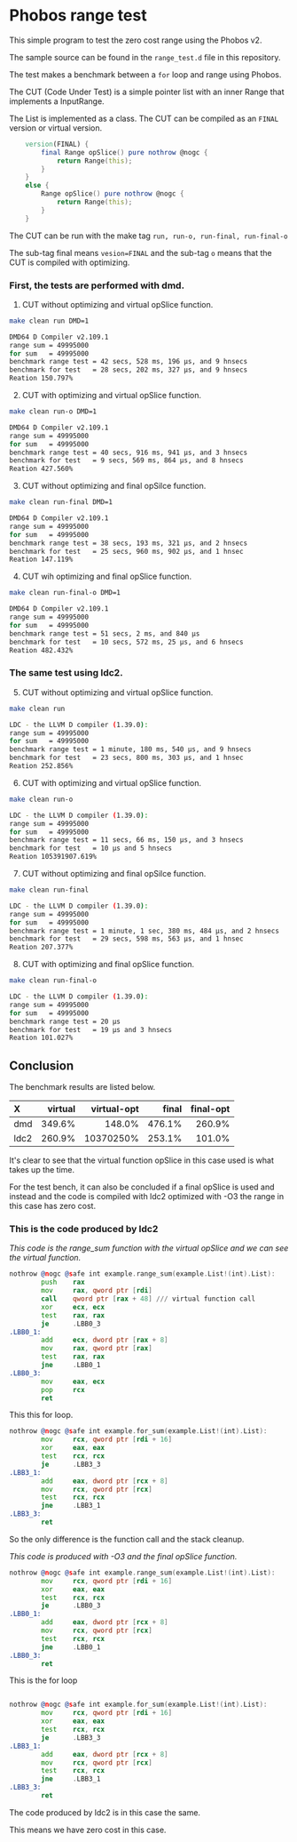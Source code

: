 # Phobos range test

This simple program to test the zero cost range using the Phobos v2.

The sample source can be found in the `range_test.d` file in this repository.

The test makes a benchmark between a `for` loop and range using Phobos.

The CUT (Code Under Test) is a simple pointer list with an inner Range that implements a InputRange.

The List is implemented as a class. The CUT can be compiled as an `FINAL` version or virtual version.

```d
    version(FINAL) {
        final Range opSlice() pure nothrow @nogc {
            return Range(this);
        }
    }
    else {
        Range opSlice() pure nothrow @nogc {
            return Range(this);
        }
    }
```

The CUT can be run with the make tag `run, run-o, run-final, run-final-o`

The sub-tag final means `vesion=FINAL` and the sub-tag `o` means that the CUT is compiled with optimizing.

### First, the tests are performed with dmd.

1. CUT without optimizing and virtual opSlice function.
```sh
make clean run DMD=1

DMD64 D Compiler v2.109.1
range sum = 49995000
for sum   = 49995000
benchmark range test = 42 secs, 528 ms, 196 μs, and 9 hnsecs
benchmark for test   = 28 secs, 202 ms, 327 μs, and 9 hnsecs
Reation 150.797%
```

2. CUT with optimizing and virtual opSlice function.
```sh
make clean run-o DMD=1

DMD64 D Compiler v2.109.1
range sum = 49995000
for sum   = 49995000
benchmark range test = 40 secs, 916 ms, 941 μs, and 3 hnsecs
benchmark for test   = 9 secs, 569 ms, 864 μs, and 8 hnsecs
Reation 427.560%
```

3. CUT without optimizing and final opSilce function.
```sh
make clean run-final DMD=1

DMD64 D Compiler v2.109.1
range sum = 49995000
for sum   = 49995000
benchmark range test = 38 secs, 193 ms, 321 μs, and 2 hnsecs
benchmark for test   = 25 secs, 960 ms, 902 μs, and 1 hnsec
Reation 147.119%
```

4. CUT wih optimizing and final opSlice function.

```sh
make clean run-final-o DMD=1

DMD64 D Compiler v2.109.1
range sum = 49995000
for sum   = 49995000
benchmark range test = 51 secs, 2 ms, and 840 μs
benchmark for test   = 10 secs, 572 ms, 25 μs, and 6 hnsecs
Reation 482.432%
```

### The same test using ldc2.

5. CUT without optimizing and virtual opSlice function.

```sh
make clean run

LDC - the LLVM D compiler (1.39.0):
range sum = 49995000
for sum   = 49995000
benchmark range test = 1 minute, 180 ms, 540 μs, and 9 hnsecs
benchmark for test   = 23 secs, 800 ms, 303 μs, and 1 hnsec
Reation 252.856%
```

6. CUT with optimizing and virtual opSlice function.
```sh
make clean run-o

LDC - the LLVM D compiler (1.39.0):
range sum = 49995000
for sum   = 49995000
benchmark range test = 11 secs, 66 ms, 150 μs, and 3 hnsecs
benchmark for test   = 10 μs and 5 hnsecs
Reation 105391907.619%
```

7. CUT without optimizing and final opSilce function.

```sh
make clean run-final

LDC - the LLVM D compiler (1.39.0):
range sum = 49995000
for sum   = 49995000
benchmark range test = 1 minute, 1 sec, 380 ms, 484 μs, and 2 hnsecs
benchmark for test   = 29 secs, 598 ms, 563 μs, and 1 hnsec
Reation 207.377%
```

8. CUT with optimizing and final opSlice function.

```sh
make clean run-final-o

LDC - the LLVM D compiler (1.39.0):
range sum = 49995000
for sum   = 49995000
benchmark range test = 20 μs
benchmark for test   = 19 μs and 3 hnsecs
Reation 101.027%
```

## Conclusion

The benchmark results are listed below.

| X   | virtual | virtual-opt | final  | final-opt |
|:--- | ----:   | ---:        | ---:   | ---:      |
|dmd  | 349.6%  | 148.0%      | 476.1% | 260.9%    |
|ldc2 | 260.9%  | 10370250%   | 253.1% | 101.0%    |


It's clear to see that the virtual function opSlice in this case used is what takes up the time.

For the test bench, it can also be concluded if a final opSlice is used and instead and the code is compiled with ldc2 optimized with \-O3 the range in this case has zero cost.

### This is the code produced by ldc2


*This code is the range_sum function with the virtual opSlice and we can see the virtual function.*


```asm
nothrow @nogc @safe int example.range_sum(example.List!(int).List):
        push    rax
        mov     rax, qword ptr [rdi]
        call    qword ptr [rax + 48] /// virtual function call
        xor     ecx, ecx
        test    rax, rax
        je      .LBB0_3
.LBB0_1:
        add     ecx, dword ptr [rax + 8]
        mov     rax, qword ptr [rax]
        test    rax, rax
        jne     .LBB0_1
.LBB0_3:
        mov     eax, ecx
        pop     rcx
        ret
```

This this for loop.
```asm
nothrow @nogc @safe int example.for_sum(example.List!(int).List):
        mov     rcx, qword ptr [rdi + 16]
        xor     eax, eax
        test    rcx, rcx
        je      .LBB3_3
.LBB3_1:
        add     eax, dword ptr [rcx + 8]
        mov     rcx, qword ptr [rcx]
        test    rcx, rcx
        jne     .LBB3_1
.LBB3_3:
        ret

```
So the only difference is the function call and the stack cleanup.

*This code is produced with \-O3 and the final opSlice function.*



```asm
nothrow @nogc @safe int example.range_sum(example.List!(int).List):
        mov     rcx, qword ptr [rdi + 16]
        xor     eax, eax
        test    rcx, rcx
        je      .LBB0_3
.LBB0_1:
        add     eax, dword ptr [rcx + 8]
        mov     rcx, qword ptr [rcx]
        test    rcx, rcx
        jne     .LBB0_1
.LBB0_3:
        ret

```

This is the for loop
```asm

nothrow @nogc @safe int example.for_sum(example.List!(int).List):
        mov     rcx, qword ptr [rdi + 16]
        xor     eax, eax
        test    rcx, rcx
        je      .LBB3_3
.LBB3_1:
        add     eax, dword ptr [rcx + 8]
        mov     rcx, qword ptr [rcx]
        test    rcx, rcx
        jne     .LBB3_1
.LBB3_3:
        ret
```


The code produced by ldc2 is in this case the same.

This means we have zero cost in this case.  
